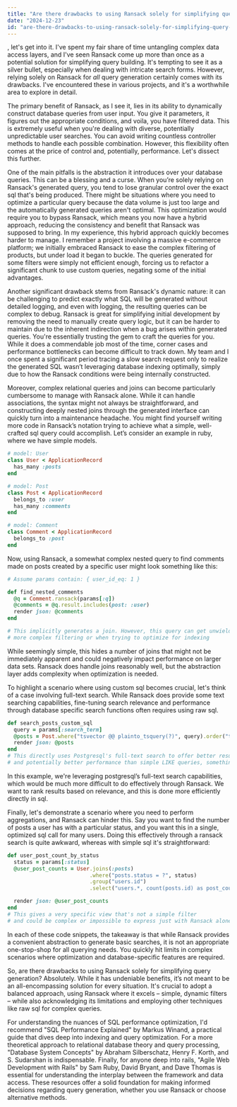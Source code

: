```yaml
---
title: "Are there drawbacks to using Ransack solely for simplifying query generation?"
date: "2024-12-23"
id: "are-there-drawbacks-to-using-ransack-solely-for-simplifying-query-generation"
---
```


, let's get into it. I've spent my fair share of time untangling complex data access layers, and I've seen Ransack come up more than once as a potential solution for simplifying query building. It's tempting to see it as a silver bullet, especially when dealing with intricate search forms. However, relying solely on Ransack for *all* query generation certainly comes with its drawbacks. I've encountered these in various projects, and it's a worthwhile area to explore in detail.

The primary benefit of Ransack, as I see it, lies in its ability to dynamically construct database queries from user input. You give it parameters, it figures out the appropriate conditions, and voila, you have filtered data. This is extremely useful when you're dealing with diverse, potentially unpredictable user searches. You can avoid writing countless controller methods to handle each possible combination. However, this flexibility often comes at the price of control and, potentially, performance. Let's dissect this further.

One of the main pitfalls is the abstraction it introduces over your database queries. This can be a blessing and a curse. When you’re solely relying on Ransack's generated query, you tend to lose granular control over the exact sql that's being produced. There might be situations where you need to optimize a particular query because the data volume is just too large and the automatically generated queries aren't optimal. This optimization would require you to bypass Ransack, which means you now have a hybrid approach, reducing the consistency and benefit that Ransack was supposed to bring. In my experience, this hybrid approach quickly becomes harder to manage. I remember a project involving a massive e-commerce platform; we initially embraced Ransack to ease the complex filtering of products, but under load it began to buckle. The queries generated for some filters were simply not efficient enough, forcing us to refactor a significant chunk to use custom queries, negating some of the initial advantages.

Another significant drawback stems from Ransack's dynamic nature: it can be challenging to predict exactly what SQL will be generated without detailed logging, and even with logging, the resulting queries can be complex to debug. Ransack is great for simplifying initial development by removing the need to manually create query logic, but it can be harder to maintain due to the inherent indirection when a bug arises within generated queries. You're essentially trusting the gem to craft the queries for you. While it does a commendable job most of the time, corner cases and performance bottlenecks can become difficult to track down. My team and I once spent a significant period tracing a slow search request only to realize the generated SQL wasn’t leveraging database indexing optimally, simply due to how the Ransack conditions were being internally constructed.

Moreover, complex relational queries and joins can become particularly cumbersome to manage with Ransack alone. While it can handle associations, the syntax might not always be straightforward, and constructing deeply nested joins through the generated interface can quickly turn into a maintenance headache. You might find yourself writing more code in Ransack’s notation trying to achieve what a simple, well-crafted sql query could accomplish. Let’s consider an example in ruby, where we have simple models.

```ruby
# model: User
class User < ApplicationRecord
  has_many :posts
end

# model: Post
class Post < ApplicationRecord
  belongs_to :user
  has_many :comments
end

# model: Comment
class Comment < ApplicationRecord
  belongs_to :post
end
```
Now, using Ransack, a somewhat complex nested query to find comments made on posts created by a specific user might look something like this:
```ruby
# Assume params contain: { user_id_eq: 1 }

def find_nested_comments
  @q = Comment.ransack(params[:q])
  @comments = @q.result.includes(post: :user)
  render json: @comments
end

# This implicitly generates a join. However, this query can get unwieldy with
# more complex filtering or when trying to optimize for indexing
```

While seemingly simple, this hides a number of joins that might not be immediately apparent and could negatively impact performance on larger data sets. Ransack does handle joins reasonably well, but the abstraction layer adds complexity when optimization is needed.

To highlight a scenario where using custom sql becomes crucial, let's think of a case involving full-text search. While Ransack does provide some text searching capabilities, fine-tuning search relevance and performance through database specific search functions often requires using raw sql.

```ruby
def search_posts_custom_sql
  query = params[:search_term]
  @posts = Post.where("tsvector @@ plainto_tsquery(?)", query).order("ts_rank(tsvector, plainto_tsquery(?)) DESC", query)
  render json: @posts
end
# This directly uses Postgresql's full-text search to offer better results
# and potentially better performance than simple LIKE queries, something Ransack might struggle with
```

In this example, we're leveraging postgresql’s full-text search capabilities, which would be much more difficult to do effectively through Ransack. We want to rank results based on relevance, and this is done more efficiently directly in sql.

Finally, let's demonstrate a scenario where you need to perform aggregations, and Ransack can hinder this. Say you want to find the number of posts a user has with a particular status, and you want this in a single, optimized sql call for many users. Doing this effectively through a ransack search is quite awkward, whereas with simple sql it's straightforward:

```ruby
def user_post_count_by_status
  status = params[:status]
  @user_post_counts = User.joins(:posts)
                          .where("posts.status = ?", status)
                          .group("users.id")
                          .select("users.*, count(posts.id) as post_count")

  render json: @user_post_counts
end
# This gives a very specific view that's not a simple filter
# and could be complex or impossible to express just with Ransack alone
```

In each of these code snippets, the takeaway is that while Ransack provides a convenient abstraction to generate basic searches, it is not an appropriate one-stop-shop for all querying needs. You quickly hit limits in complex scenarios where optimization and database-specific features are required.

So, are there drawbacks to using Ransack solely for simplifying query generation? Absolutely. While it has undeniable benefits, it’s not meant to be an all-encompassing solution for every situation. It's crucial to adopt a balanced approach, using Ransack where it excels – simple, dynamic filters – while also acknowledging its limitations and employing other techniques like raw sql for complex queries.

For understanding the nuances of SQL performance optimization, I'd recommend "SQL Performance Explained" by Markus Winand, a practical guide that dives deep into indexing and query optimization. For a more theoretical approach to relational database theory and query processing, "Database System Concepts" by Abraham Silberschatz, Henry F. Korth, and S. Sudarshan is indispensable. Finally, for anyone deep into rails, "Agile Web Development with Rails" by Sam Ruby, David Bryant, and Dave Thomas is essential for understanding the interplay between the framework and data access. These resources offer a solid foundation for making informed decisions regarding query generation, whether you use Ransack or choose alternative methods.
